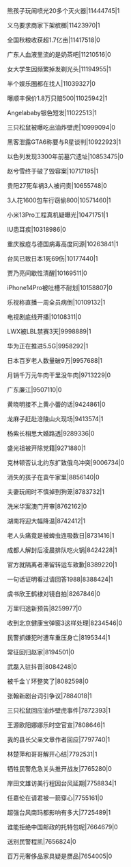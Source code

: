 熊孩子玩闹喷光20多个灭火器|11444745|1

义乌要求商家下架槟榔|11423970|1

全国秋粮收获超1.7亿亩|11417518|0

广东人血液里流的是奶茶吧|11210516|0

女大学生因频繁掉发剃光头|11194955|1

半个娱乐圈都在找人|11039327|0

曝顺丰保价1.8万只赔500|11025942|1

Angelababy银色短发|11022513|1

三只松鼠被曝吃出油炸壁虎|10999094|0

黑客泄露GTA6称要与R星谈判|10922923|1

以色列发现3300年前墓穴遗址|10853475|0

赵兮雪终于破了毁容案|10717195|1

贵阳27死车祸3人被问责|10655748|0

3人花1600包车行窃偷800|10571460|1

小米13Pro工程真机疑曝光|10471751|1

IU患耳疾|10318986|0

重庆猴痘与德国病毒高度同源|10263841|1

台风已致日本1死69伤|10177440|1

贾乃亮间歇性清醒|10169511|0

iPhone14Pro被吐槽不耐划|10158807|0

乐视称直播一周全员病倒|10109132|1

电视剧底线开播|10108311|0

LWX被LBL禁赛3天|9998889|1

华为正在推进5.5G|9958292|1

日本百岁老人数量破9万|9957688|1

月销千万元牛肉干里没牛肉|9713229|0

广东廉江|9507110|0

黄晓明接不上黄小蕾的话|9424861|0

龙麻子赶赴涪陵山火现场|9413574|1

杨紫长相思大婚路透|9289336|0

盛光祖被开除党籍|9271880|1

克林顿否认北约东扩致俄乌冲突|9006734|0

消失的孩子在袁午家里|8856140|0

夫妻玩闹时不慎掉到狗笼|8783732|1

洗米华案澳门开审|8762162|0

湖南将迎大幅降温|8742412|1

老人头痛竟是被蜱虫连吸数日|8731416|1

成都人解封后凌晨排队吃火锅|8424228|1

官方就隔离者滞留转运车致歉|8389220|1

一句话证明看过请回答1988|8388424|1

虞书欣王鹤棣对镜自拍|8267846|0

万里归途新预告|8259977|0

收到北京健康宝弹窗3这样处理|8234546|0

民警抓嫌犯时遭车重压身亡|8195344|1

常征回归赵家|8194501|0

武磊入驻抖音|8084248|0

被千金丫环整笑了|8082598|0

张翰新剧台词引争议|7884018|1

三只松鼠回应油炸壁虎事件|7872393|1

王源欧阳娜娜乐时空官宣|7808646|1

我的县长父亲文章作者回应|7797740|1

林楚萍和哥哥解开心结|7792531|1

牺牲民警危急关头推开战友|7765280|0

岸田文雄访美行程因台风延期|7758834|1

任嘉伦在请君被一箭穿心|7755161|0

超强台风南玛都影响有多大|7725489|1

谁能拒绝中国邮政的托特包呢|7664679|0

送别民警程凯|7656824|0

百万元奢侈品家具疑是赝品|7654005|0

